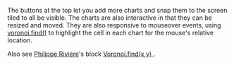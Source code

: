 The buttons at the top let you add more charts and snap them to the screen tiled to all be visible. The charts are also interactive in that they can be resized and moved. They are also responsive to mouseover events, using [voronoi.find()](https://github.com/d3/d3-voronoi#diagram_find) to highlight the cell in each chart for the mouse's relative location.

Also see [Philippe Rivière](https://bl.ocks.org/Fil)'s block [Voronoi.find(x,y)
](https://bl.ocks.org/Fil/1b7ddbcd71454d685d1259781968aefc).